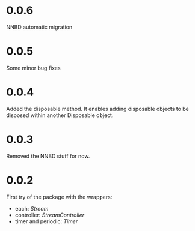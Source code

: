 # 0.0.6
NNBD automatic migration

# 0.0.5
Some minor bug fixes

# 0.0.4
Added the disposable method.
It enables adding disposable objects to be disposed within another Disposable object.

# 0.0.3
Removed the NNBD stuff for now.

# 0.0.2
First try of the package with the wrappers:
* each: *Stream*
* controller: *StreamController*
* timer and periodic: *Timer*
